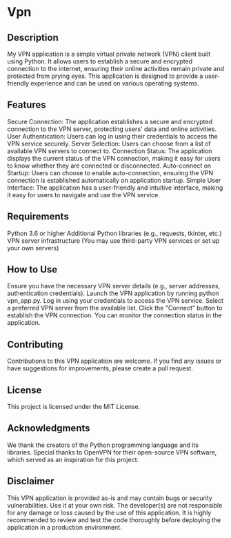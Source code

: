 # Vpn
## Description
My VPN application is a simple virtual private network (VPN) client built using Python. It allows users to establish a secure and encrypted connection to the internet, ensuring their online activities remain private and protected from prying eyes. This application is designed to provide a user-friendly experience and can be used on various operating systems.

## Features
Secure Connection: The application establishes a secure and encrypted connection to the VPN server, protecting users' data and online activities.
User Authentication: Users can log in using their credentials to access the VPN service securely.
Server Selection: Users can choose from a list of available VPN servers to connect to.
Connection Status: The application displays the current status of the VPN connection, making it easy for users to know whether they are connected or disconnected.
Auto-connect on Startup: Users can choose to enable auto-connection, ensuring the VPN connection is established automatically on application startup.
Simple User Interface: The application has a user-friendly and intuitive interface, making it easy for users to navigate and use the VPN service.
## Requirements
Python 3.6 or higher
Additional Python libraries (e.g., requests, tkinter, etc.)
VPN server infrastructure (You may use third-party VPN services or set up your own servers)
## How to Use
Ensure you have the necessary VPN server details (e.g., server addresses, authentication credentials).
Launch the VPN application by running python vpn_app.py.
Log in using your credentials to access the VPN service.
Select a preferred VPN server from the available list.
Click the "Connect" button to establish the VPN connection.
You can monitor the connection status in the application.
## Contributing
Contributions to this VPN application are welcome. If you find any issues or have suggestions for improvements, please create a pull request.

## License
This project is licensed under the MIT License.

## Acknowledgments
We thank the creators of the Python programming language and its libraries.
Special thanks to OpenVPN for their open-source VPN software, which served as an inspiration for this project.
## Disclaimer
This VPN application is provided as-is and may contain bugs or security vulnerabilities. Use it at your own risk. The developer(s) are not responsible for any damage or loss caused by the use of this application. It is highly recommended to review and test the code thoroughly before deploying the application in a production environment.
